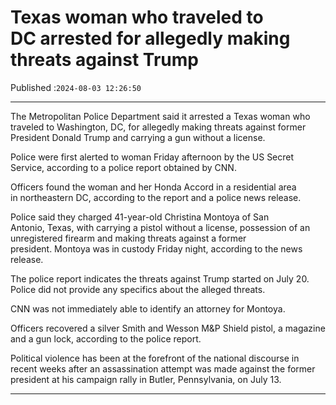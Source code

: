 # Texas woman who traveled to DC arrested for allegedly making threats against Trump

Published :`2024-08-03 12:26:50`

---

The Metropolitan Police Department said it arrested a Texas woman who traveled to Washington, DC, for allegedly making threats against former President Donald Trump and carrying a gun without a license.

Police were first alerted to woman Friday afternoon by the US Secret Service, according to a police report obtained by CNN.

Officers found the woman and her Honda Accord in a residential area in northeastern DC, according to the report and a police news release.

Police said they charged 41-year-old Christina Montoya of San Antonio, Texas, with carrying a pistol without a license, possession of an unregistered firearm and making threats against a former president. Montoya was in custody Friday night, according to the news release.

The police report indicates the threats against Trump started on July 20. Police did not provide any specifics about the alleged threats.

CNN was not immediately able to identify an attorney for Montoya.

Officers recovered a silver Smith and Wesson M&P Shield pistol, a magazine and a gun lock, according to the police report.

Political violence has been at the forefront of the national discourse in recent weeks after an assassination attempt was made against the former president at his campaign rally in Butler, Pennsylvania, on July 13.

---

